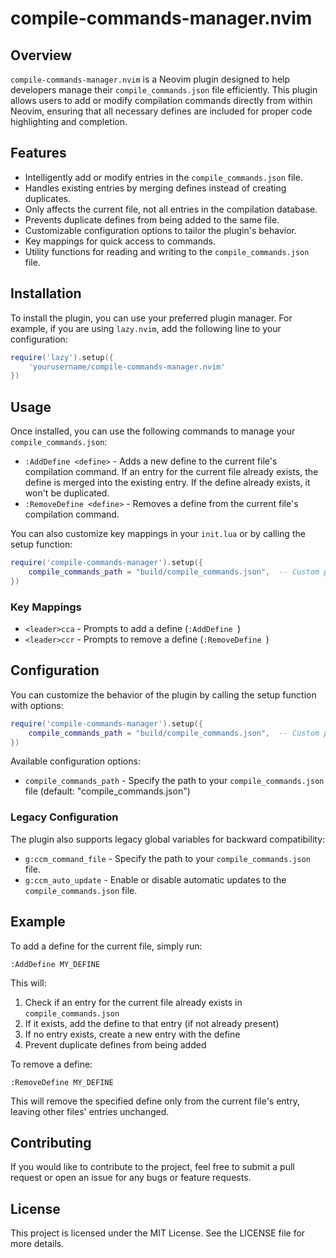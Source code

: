 # compile-commands-manager.nvim

## Overview
`compile-commands-manager.nvim` is a Neovim plugin designed to help developers manage their `compile_commands.json` file efficiently. This plugin allows users to add or modify compilation commands directly from within Neovim, ensuring that all necessary defines are included for proper code highlighting and completion.

## Features
- Intelligently add or modify entries in the `compile_commands.json` file.
- Handles existing entries by merging defines instead of creating duplicates.
- Only affects the current file, not all entries in the compilation database.
- Prevents duplicate defines from being added to the same file.
- Customizable configuration options to tailor the plugin's behavior.
- Key mappings for quick access to commands.
- Utility functions for reading and writing to the `compile_commands.json` file.

## Installation
To install the plugin, you can use your preferred plugin manager. For example, if you are using `lazy.nvim`, add the following line to your configuration:

```lua
require('lazy').setup({
    'yourusername/compile-commands-manager.nvim'
})
```

## Usage
Once installed, you can use the following commands to manage your `compile_commands.json`:

- `:AddDefine <define>` - Adds a new define to the current file's compilation command. If an entry for the current file already exists, the define is merged into the existing entry. If the define already exists, it won't be duplicated.
- `:RemoveDefine <define>` - Removes a define from the current file's compilation command.

You can also customize key mappings in your `init.lua` or by calling the setup function:

```lua
require('compile-commands-manager').setup({
    compile_commands_path = "build/compile_commands.json",  -- Custom path
})
```

### Key Mappings
- `<leader>cca` - Prompts to add a define (`:AddDefine `)
- `<leader>ccr` - Prompts to remove a define (`:RemoveDefine `)

## Configuration
You can customize the behavior of the plugin by calling the setup function with options:

```lua
require('compile-commands-manager').setup({
    compile_commands_path = "build/compile_commands.json",  -- Custom path to compile_commands.json
})
```

Available configuration options:
- `compile_commands_path` - Specify the path to your `compile_commands.json` file (default: "compile_commands.json")

### Legacy Configuration
The plugin also supports legacy global variables for backward compatibility:
- `g:ccm_command_file` - Specify the path to your `compile_commands.json` file.
- `g:ccm_auto_update` - Enable or disable automatic updates to the `compile_commands.json` file.

## Example
To add a define for the current file, simply run:

```
:AddDefine MY_DEFINE
```

This will:
1. Check if an entry for the current file already exists in `compile_commands.json`
2. If it exists, add the define to that entry (if not already present)
3. If no entry exists, create a new entry with the define
4. Prevent duplicate defines from being added

To remove a define:

```
:RemoveDefine MY_DEFINE
```

This will remove the specified define only from the current file's entry, leaving other files' entries unchanged.

## Contributing
If you would like to contribute to the project, feel free to submit a pull request or open an issue for any bugs or feature requests.

## License
This project is licensed under the MIT License. See the LICENSE file for more details.
